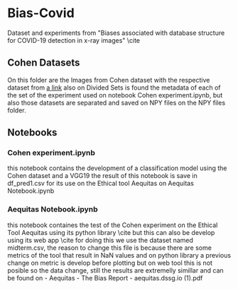 # Bias-Covid
Dataset and experiments from "Biases associated with database structure for
COVID-19 detection in x-ray images" \cite
## Cohen Datasets
On this folder are the Images from Cohen dataset with the respective dataset from [a link](https://github.com/ieee8023/covid-chestxray-dataset) also on Divided Sets is found the metadata of each of the set of the experiment used on notebook Cohen experiment.ipynb, but also those datasets are separated and saved on NPY files on the NPY files folder.
## Notebooks 
### Cohen experiment.ipynb 
this notebook contains the development of a classification model using the Cohen dataset and a VGG19 the result of this notebook is save in df_pred1.csv for its use on the Ethical tool Aequitas on Aequitas Notebook.ipynb
### Aequitas Notebook.ipynb
this notebook containes the test of the Cohen experiment on the Ethical Tool Aequitas using its python library \cite but this can also be develop using its web app \cite for doing this we use the dataset named midterm.csv, the reason to change this file is because there are some metrics of the tool that result in NaN values and on python library a previous change on metric is develop before plotting but on web tool this is not posible so the data change, still the results are extremelly simillar and can be found on - Aequitas - The Bias Report - aequitas.dssg.io (1).pdf
